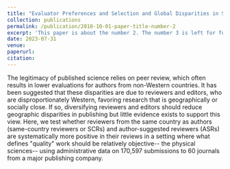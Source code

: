 ```yaml
---
title: "Evaluator Preferences and Selection and Global Disparities in Science Publishing"
collection: publications
permalink: /publication/2010-10-01-paper-title-number-2
excerpt: 'This paper is about the number 2. The number 3 is left for future work.'
date: 2023-07-31
venue: 
paperurl:
citation:
---
```

The legitimacy of published science relies on peer review, which often results in lower evaluations for authors from non-Western countries. It has been suggested that these disparities are due to reviewers and editors, who are disproportionately Western, favoring research that is geographically or socially close. If so, diversifying reviewers and editors should reduce geographic disparities in publishing but little evidence exists to support this view. Here, we test whether reviewers from the same country as authors (same-country reviewers or SCRs) and author-suggested reviewers (ASRs) are systematically more positive in their reviews in a setting where what defines "quality" work should be relatively objective-- the physical sciences-- using administrative data on 170,597 submissions to 60 journals from a major publishing company.